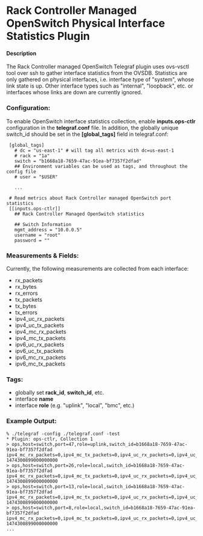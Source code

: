 # Rack Controller Managed OpenSwitch Physical Interface Statistics Plugin

#### Description

The Rack Controller managed OpenSwitch Telegraf plugin uses ovs-vsctl tool over ssh
to gather interface statistics from the OVSDB.  Statistics are only gathered on
physical interfaces, i.e. interface type of "system", whose link state is up.
Other interface types such as "internal", "loopback", etc. or interfaces whose
links are down are currently ignored.

### Configuration:

To enable OpenSwitch interface statistics collection, enable **inputs.ops-ctlr** configuration
in the **telegraf.conf** file.  In addition, the globally unique switch_id should be set
in the **[global_tags]** field in telegraf.conf:

```
 [global_tags]
   # dc = "us-east-1" # will tag all metrics with dc=us-east-1
   # rack = "1a"
   switch = "b1668a18-7659-47ac-91ea-bf7357f2dfad"
   ## Environment variables can be used as tags, and throughout the config file
   # user = "$USER"

   ...

 # Read metrics about Rack Controller managed OpenSwitch port statistics
 [[inputs.ops-ctlr]]
   ## Rack Controller Managed OpenSwitch statistics
 
   ## Switch Information
   mgmt_address = "10.0.0.5"
   username = "root"
   password = ""
```

### Measurements & Fields:

Currently, the following measurements are collected from each interface:

   - rx_packets
   - rx_bytes
   - rx_errors
   - tx_packets
   - tx_bytes
   - tx_errors
   - ipv4_uc_rx_packets
   - ipv4_uc_tx_packets
   - ipv4_mc_rx_packets
   - ipv4_mc_tx_packets
   - ipv6_uc_rx_packets
   - ipv6_uc_tx_packets
   - ipv6_mc_rx_packets
   - ipv6_mc_tx_packets

### Tags:

 - globally set **rack_id**, **switch_id**, etc.
 - interface **name**
 - interface **role** (e.g. "uplink", "local", "bmc", etc.)

### Example Output:

```
% ./telegraf -config ./telegraf.conf -test
* Plugin: ops-ctlr, Collection 1
> ops,host=switch,port=47,role=uplink,switch_id=b1668a18-7659-47ac-91ea-bf7357f2dfad ipv4_mc_rx_packets=0,ipv4_mc_tx_packets=0,ipv4_uc_rx_packets=0,ipv4_uc_tx_packets=0,ipv6_mc_rx_packets=0,ipv6_mc_tx_packets=0,ipv6_uc_rx_packets=0,ipv6_uc_tx_packets=0,rx_bytes=0,rx_errors=0,rx_packets=0,tx_bytes=0,tx_errors=0,tx_packets=0 1474300899000000000
> ops,host=switch,port=26,role=local,switch_id=b1668a18-7659-47ac-91ea-bf7357f2dfad ipv4_mc_rx_packets=0,ipv4_mc_tx_packets=0,ipv4_uc_rx_packets=0,ipv4_uc_tx_packets=0,ipv6_mc_rx_packets=0,ipv6_mc_tx_packets=0,ipv6_uc_rx_packets=0,ipv6_uc_tx_packets=0,rx_bytes=0,rx_errors=0,rx_packets=0,tx_bytes=0,tx_errors=0,tx_packets=0 1474300899000000000
> ops,host=switch,port=13,role=local,switch_id=b1668a18-7659-47ac-91ea-bf7357f2dfad ipv4_mc_rx_packets=0,ipv4_mc_tx_packets=0,ipv4_uc_rx_packets=0,ipv4_uc_tx_packets=0,ipv6_mc_rx_packets=0,ipv6_mc_tx_packets=0,ipv6_uc_rx_packets=0,ipv6_uc_tx_packets=0,rx_bytes=0,rx_errors=0,rx_packets=0,tx_bytes=0,tx_errors=0,tx_packets=0 1474300899000000000
> ops,host=switch,port=8,role=local,switch_id=b1668a18-7659-47ac-91ea-bf7357f2dfad ipv4_mc_rx_packets=0,ipv4_mc_tx_packets=0,ipv4_uc_rx_packets=0,ipv4_uc_tx_packets=0,ipv6_mc_rx_packets=0,ipv6_mc_tx_packets=0,ipv6_uc_rx_packets=0,ipv6_uc_tx_packets=0,rx_bytes=0,rx_errors=0,rx_packets=0,tx_bytes=0,tx_errors=0,tx_packets=0 1474300899000000000
...
```
